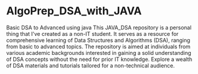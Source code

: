 # AlgoPrep_DSA_with_JAVA
Basic DSA to Advanced using java
This JAVA_DSA repository is a personal thing that I've created as a non-IT student. It serves as a resource for comprehensive learning of Data Structures and Algorithms (DSA), ranging from basic to advanced topics. The repository is aimed at individuals from various academic backgrounds interested in gaining a solid understanding of DSA concepts without the need for prior IT knowledge. Explore a wealth of DSA materials and tutorials tailored for a non-technical audience.
